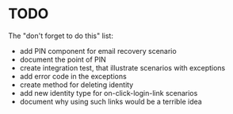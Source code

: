 # TODO

The "don't forget to do this" list:

  - add PIN component for email recovery scenario
  - document the point of PIN
  - create integration test, that illustrate scenarios with exceptions
  - add error code in the exceptions
  - create method for deleting identity
  - add new identity type for on-click-login-link scenarios
  - document why using such links would be a terrible idea
